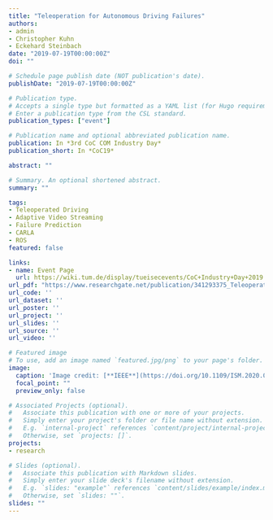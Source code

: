 ```yaml
---
title: "Teleoperation for Autonomous Driving Failures"
authors:
- admin
- Christopher Kuhn
- Eckehard Steinbach
date: "2019-07-19T00:00:00Z"
doi: ""

# Schedule page publish date (NOT publication's date).
publishDate: "2019-07-19T00:00:00Z"

# Publication type.
# Accepts a single type but formatted as a YAML list (for Hugo requirements).
# Enter a publication type from the CSL standard.
publication_types: ["event"]

# Publication name and optional abbreviated publication name.
publication: In *3rd CoC COM Industry Day*
publication_short: In *CoC19*

abstract: ""

# Summary. An optional shortened abstract.
summary: ""

tags:
- Teleoperated Driving
- Adaptive Video Streaming
- Failure Prediction
- CARLA
- ROS
featured: false

links:
- name: Event Page
  url: https://wiki.tum.de/display/tueisecevents/CoC+Industry+Day+2019
url_pdf: "https://www.researchgate.net/publication/341293375_Teleoperation_for_Autonomous_Driving_Failures"
url_code: ''
url_dataset: ''
url_poster: ''
url_project: ''
url_slides: ''
url_source: ''
url_video: ''

# Featured image
# To use, add an image named `featured.jpg/png` to your page's folder.
image:
  caption: 'Image credit: [**IEEE**](https://doi.org/10.1109/ISM.2020.00013)'
  focal_point: ""
  preview_only: false

# Associated Projects (optional).
#   Associate this publication with one or more of your projects.
#   Simply enter your project's folder or file name without extension.
#   E.g. `internal-project` references `content/project/internal-project/index.md`.
#   Otherwise, set `projects: []`.
projects:
- research

# Slides (optional).
#   Associate this publication with Markdown slides.
#   Simply enter your slide deck's filename without extension.
#   E.g. `slides: "example"` references `content/slides/example/index.md`.
#   Otherwise, set `slides: ""`.
slides: ""
---
```

